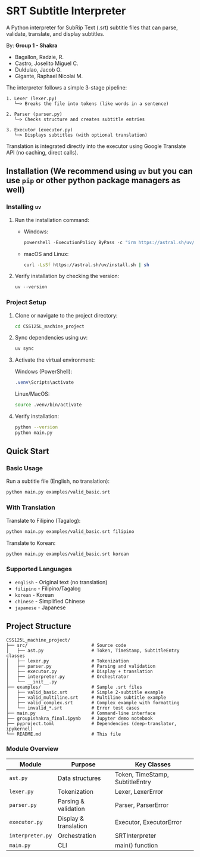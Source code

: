 # SRT Subtitle Interpreter

A Python interpreter for SubRip Text (.srt) subtitle files that can parse, validate, translate, and display subtitles.

By: **Group 1 - Shakra**
- Bagallon, Radzie, R.
- Castro, Joselito Miguel C.
- Duldulao, Jacob O.
- Gigante, Raphael Nicolai M.


The interpreter follows a simple 3-stage pipeline:

```
1. Lexer (lexer.py)
   └─> Breaks the file into tokens (like words in a sentence)

2. Parser (parser.py)
   └─> Checks structure and creates subtitle entries

3. Executor (executor.py)
   └─> Displays subtitles (with optional translation)
```

Translation is integrated directly into the executor using Google Translate API (no caching, direct calls).

## Installation (We recommend using `uv` but you can use `pip` or other python package managers as well)

### Installing `uv`

1. Run the installation command:
   - Windows:
      ```powershell
      powershell -ExecutionPolicy ByPass -c "irm https://astral.sh/uv/install.ps1 | iex"
      ```
   - macOS and Linux:
      ```bash
      curl -LsSf https://astral.sh/uv/install.sh | sh
      ```

2. Verify installation by checking the version:

   ```powershell
   uv --version
   ```

### Project Setup

1. Clone or navigate to the project directory:

   ```bash
   cd CSS125L_machine_project
   ```

2. Sync dependencies using uv:

   ```bash
   uv sync
   ```

3. Activate the virtual environment:

   Windows (PowerShell):

   ```powershell
   .venv\Scripts\activate
   ```

   Linux/MacOS:

   ```bash
   source .venv/bin/activate
   ```

4. Verify installation:

   ```bash
   python --version
   python main.py
   ```

## Quick Start

### Basic Usage

Run a subtitle file (English, no translation):

```bash
python main.py examples/valid_basic.srt
```

### With Translation

Translate to Filipino (Tagalog):

```bash
python main.py examples/valid_basic.srt filipino
```

Translate to Korean:

```bash
python main.py examples/valid_basic.srt korean
```

### Supported Languages

- `english` - Original text (no translation)
- `filipino` - Filipino/Tagalog
- `korean` - Korean
- `chinese` - Simplified Chinese
- `japanese` - Japanese

## Project Structure

```
CSS125L_machine_project/
├── src/                        # Source code
│   ├── ast.py                  # Token, TimeStamp, SubtitleEntry classes
│   ├── lexer.py                # Tokenization
│   ├── parser.py               # Parsing and validation
│   ├── executor.py             # Display + translation
│   ├── interpreter.py          # Orchestrator
│   └── __init__.py
├── examples/                   # Sample .srt files
│   ├── valid_basic.srt         # Simple 2-subtitle example
│   ├── valid_multiline.srt     # Multiline subtitle example
│   ├── valid_complex.srt       # Complex example with formatting
│   └── invalid_*.srt           # Error test cases
├── main.py                     # Command-line interface
├── group1shakra_final.ipynb    # Jupyter demo notebook
├── pyproject.toml              # Dependencies (deep-translator, ipykernel)
└── README.md                   # This file
```

### Module Overview

| Module           | Purpose               | Key Classes                     |
| ---------------- | --------------------- | ------------------------------- |
| `ast.py`         | Data structures       | Token, TimeStamp, SubtitleEntry |
| `lexer.py`       | Tokenization          | Lexer, LexerError               |
| `parser.py`      | Parsing & validation  | Parser, ParserError             |
| `executor.py`    | Display & translation | Executor, ExecutorError         |
| `interpreter.py` | Orchestration         | SRTInterpreter                  |
| `main.py`        | CLI                   | main() function                 |
